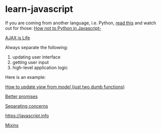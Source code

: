# learn-javascript

If you are coming from another language, i.e. Python, [read this](https://learnxinyminutes.com/docs/javascript/)
and watch out for those: [How not to Python in Javascript-](https://github.com/maciejjankowski/learn-javascript/wiki/How-to-Python-in-Javascript)


[AJAX is Life](https://github.com/maciejjankowski/ajax-is-life/wiki)


Always separate the following:

1. updating user interface
2. getting user input
3. high-level application logic

Here is an example:

[How to update *view* from *model* (just two dumb functions)](https://jsbin.com/dapeha/edit?html,js,output)

[Better promises](https://francisco.io/blog/better-promises/)


[Separating concerns](http://hackflow.com/blog/2015/03/08/boiling-react-down-to-few-lines-in-jquery/)



https://javascript.info

[Mixins](https://jsbin.com/faxuder/edit?html,js,output)
